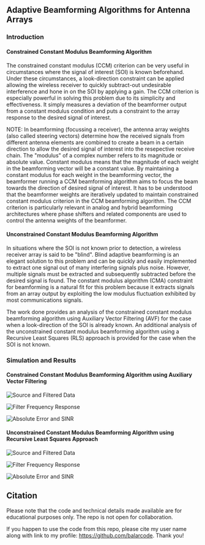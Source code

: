 ## Adaptive Beamforming Algorithms for Antenna Arrays

### Introduction

#### Constrained Constant Modulus Beamforming Algorithm

The constrained constant modulus (CCM) criterion can be very useful in circumstances where the signal of interest (SOI) is known beforehand. Under these circumstances, a look-direction constraint can be applied allowing the wireless receiver to quickly subtract-out undesirable interference and hone in on the SOI by applying a gain. The CCM criterion is especially powerful in solving this problem due to its simplicity and effectiveness. It simply measures a deviation of the beamformer output from a constant modulus condition and puts a constraint to the array response to the desired signal of interest. 

NOTE: In beamforming (focussing a receiver), the antenna array weights (also called steering vectors) determine how the received signals from different antenna elements are combined to create a beam in a certain direction to allow the desired signal of interest into the resepective receive chain. The "modulus" of a complex number refers to its magnitude or absolute value. Constant modulus means that the magnitude of each weight in the beamforming vector will be a constant value. By maintaining a constant modulus for each weight in the beamforming vector, the beamformer running a CCM beamforming algorithm aims to focus the beam towards the direction of desired signal of interest. It has to be understood that the beamformer weights are iteratively updated to maintain constrained constant modulus criterion in the CCM beamforming algorithm. The CCM criterion is particularly relevant in analog and hybrid beamforming architectures where phase shifters and related components are used to control the antenna weights of the beamformer.

#### Unconstrained Constant Modulus Beamforming Algorithm

In situations where the SOI is not known prior to detection, a wireless receiver array is said to be "blind". Blind adaptive beamforming is an elegant solution to this problem and can be quickly and easily implemented to extract one signal out of many interfering signals plus noise. However, multiple signals must be extracted and subsequently subtracted before the desired signal is found. The constant modulus algorithm (CMA) constraint for beamforming is a natural fit for this problem because it extracts signals from an array output by exploiting the low modulus fluctuation exhibited by most communications signals.

The work done provides an analysis of the constrained constant modulus beamforming algorithm using Auxiliary Vector Filtering (AVF) for the case when a look-direction of the SOI is already known. An additional analysis of the unconstrained constant modulus beamforming algorithm using a Recursive Least Squares (RLS) approach is provided for the case when the SOI is not known.

### Simulation and Results

#### Constrained Constant Modulus Beamforming Algorithm using Auxiliary Vector Filtering

![Source and Filtered Data](results/figure_ccm_avf_01.png)

![Filter Frequency Response](results/figure_ccm_avf_03.png)

![Absolute Error and SINR](results/figure_ccm_avf_02.png)

#### Unconstrained Constant Modulus Beamforming Algorithm using Recursive Least Squares Approach

![Source and Filtered Data](results/figure_rls_cma_01.png)

![Filter Frequency Response](results/figure_rls_cma_03.png)

![Absolute Error and SINR](results/figure_rls_cma_02.png)

## Citation

Please note that the code and technical details made available are for educational purposes only. The repo is not open for collaboration.

If you happen to use the code from this repo, please cite my user name along with link to my profile: https://github.com/balarcode. Thank you!
